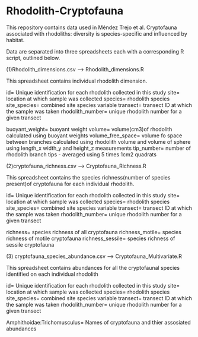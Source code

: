 # Rhodolith-Cryptofauna

This repository contains data used in Méndez Trejo et al. Cryptofauna associated with rhodoliths: diversity is species-specific and influenced by habitat.

Data are separated into three spreadsheets each with a corresponding R script, outlined below.


(1)Rhodolith_dimensions.csv --> Rhodolith_dimensions.R

This spreadsheet contains individual rhodolith dimension.

id= Unique identification for each rhodolith collected in this study
site= location at which sample was collected
species= rhodolith species
site_species= combined site species variable
transect= transect ID at which the sample was taken
rhodolith_number= unique rhodolith number for a given transect

buoyant_weight= buoyant weight
volume= volume(cm3)of rhodolith calculated using buoyant weights
volume_free_space= volume fo space between branches calculated using rhodolith volume and volume of sphere using length_x width_y and height_z measurements
tip_number= number of rhodolith branch tips - averaged using 5 times 1cm2 quadrats



(2)cryptofauna_richness.csv --> Cryptofauna_Richness.R

This spreadsheet contains the species richness(number of species present)of cryptofauna for each individual rhodolith.

id= Unique identification for each rhodolith collected in this study
site= location at which sample was collected
species= rhodolith species
site_species= combined site species variable
transect= transect ID at which the sample was taken
rhodolith_number= unique rhodolith number for a given transect

richness= species richness of all cryptofauna
richness_motile= species richness of motile cryptofauna
richness_sessile= species richness of sessile cryptofauna


(3) cryptofauna_species_abundance.csv --> Cryptofauna_Multivariate.R

This spreadsheet contains abundances for all the cryptofaunal species identified on each individual rhodolith

id= Unique identification for each rhodolith collected in this study
site= location at which sample was collected
species= rhodolith species
site_species= combined site species variable
transect= transect ID at which the sample was taken
rhodolith_number= unique rhodolith number for a given transect

Amphithoidae:Trichomusculus= Names of cryptofauna and thier assosiated abundances

